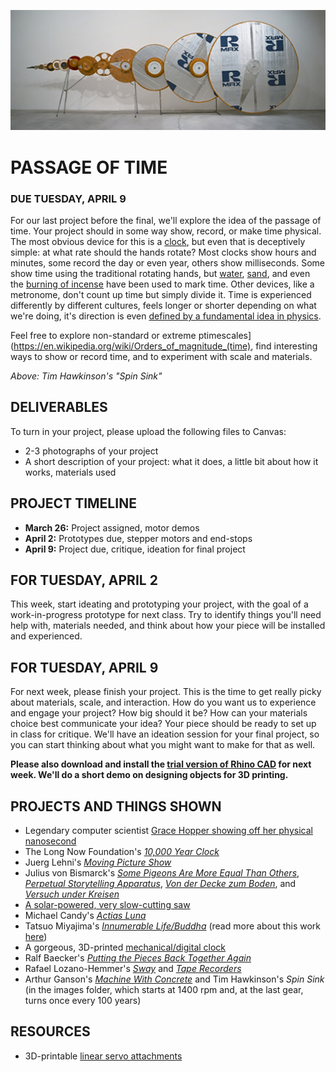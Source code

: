 ![](https://raw.githubusercontent.com/jeffThompson/PhysicalComputing/master/Images/03_PassageOfTime/TimHawkinson_SpinSink-banner.jpg)

# PASSAGE OF TIME  
### DUE TUESDAY, APRIL 9

For our last project before the final, we'll explore the idea of the passage of time. Your project should in some way show, record, or make time physical. The most obvious device for this is a [clock](https://en.wikipedia.org/wiki/Clock), but even that is deceptively simple: at what rate should the hands rotate? Most clocks show hours and minutes, some record the day or even year, others show milliseconds. Some show time using the traditional rotating hands, but [water](https://en.wikipedia.org/wiki/Water_clock), [sand](https://en.wikipedia.org/wiki/Hourglass), and even the [burning of incense](https://en.wikipedia.org/wiki/Incense_clock) have been used to mark time. Other devices, like a metronome, don't count up time but simply divide it. Time is experienced differently by different cultures, feels longer or shorter depending on what we're doing, it's direction is even [defined by a fundamental idea in physics](https://en.wikipedia.org/wiki/Arrow_of_time).

Feel free to explore non-standard or extreme ptimescales](https://en.wikipedia.org/wiki/Orders_of_magnitude_(time), find interesting ways to show or record time, and to experiment with scale and materials.

*Above: Tim Hawkinson's "Spin Sink"*

## DELIVERABLES  
To turn in your project, please upload the following files to Canvas:  
* 2-3 photographs of your project  
* A short description of your project: what it does, a little bit about how it works, materials used  

## PROJECT TIMELINE  
* **March 26:** Project assigned, motor demos  
* **April 2:** Prototypes due, stepper motors and end-stops  
* **April 9:** Project due, critique, ideation for final project  

## FOR TUESDAY, APRIL 2  
This week, start ideating and prototyping your project, with the goal of a work-in-progress prototype for next class. Try to identify things you'll need help with, materials needed, and think about how your piece will be installed and experienced.

## FOR TUESDAY, APRIL 9  
For next week, please finish your project. This is the time to get really picky about materials, scale, and interaction. How do you want us to experience and engage your project? How big should it be? How can your materials choice best communicate your idea? Your piece should be ready to set up in class for critique. We'll have an ideation session for your final project, so you can start thinking about what you might want to make for that as well.

**Please also download and install the [trial version of Rhino CAD](https://www.rhino3d.com/download) for next week. We'll do a short demo on designing objects for 3D printing.**

## PROJECTS AND THINGS SHOWN  
* Legendary computer scientist [Grace Hopper showing off her physical nanosecond](https://www.youtube.com/watch?v=JEpsKnWZrJ8)  
* The Long Now Foundation's [*10,000 Year Clock*](http://longnow.org/clock/)  
* Juerg Lehni's [*Moving Picture Show*](http://juerglehni.com/works/moving-picture-show)  
* Julius von Bismarck's [*Some Pigeons Are More Equal Than Others*](http://juliusvonbismarck.com/bank/index.php?/projects/some-pigeons-are-more-equal-than-others), [*Perpetual Storytelling Apparatus*](http://juliusvonbismarck.com/bank/index.php?/projects/perpetual-storytellin-apparatus), [*Von der Decke zum Boden*](http://juliusvonbismarck.com/bank/index.php?/projects/von-der-decke-zum-boden), and [*Versuch under Kreisen*](http://juliusvonbismarck.com/bank/index.php?/projects/versuch-unter-kreisen)  
* [A solar-powered, very slow-cutting saw](https://tinkerlog.com/2012/09/24/the-almost-useless-machine)  
* Michael Candy's [*Actias Luna*](https://michaelcandy.com/ACTIAS-LUNA)  
* Tatsuo Miyajima's [*Innumerable Life/Buddha*](https://tatsuomiyajima.com/work-projects/innumerable-life-buddha/) (read more about this work [here](https://www.lissongallery.com/exhibitions/tatsuo-miyajima-innumerable-life-buddha))  
* A gorgeous, 3D-printed [mechanical/digital clock](https://hackaday.com/2018/12/10/dozens-of-servos-flip-the-segments-of-this-3d-printed-digital-clock/)  
* Ralf Baecker's [*Putting the Pieces Back Together Again*](http://www.rlfbckr.org/work/ptpbta)  
* Rafael Lozano-Hemmer's [*Sway*](http://www.lozano-hemmer.com/sway.php) and [*Tape Recorders*](http://www.lozano-hemmer.com/tape_recorders.php)  
* Arthur Ganson's [*Machine With Concrete*](https://www.youtube.com/watch?v=5q-BH-tvxEg) and Tim Hawkinson's *Spin Sink* (in the images folder, which starts at 1400 rpm and, at the last gear, turns once every 100 years)  

## RESOURCES  
* 3D-printable [linear servo attachments](https://www.thingiverse.com/thing:3170748)  
